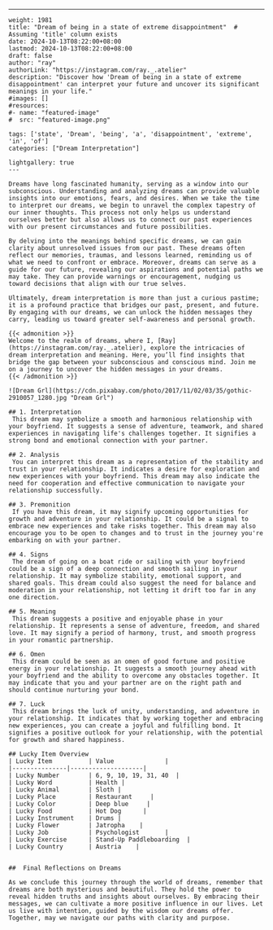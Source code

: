 ---
    weight: 1981
    title: "Dream of being in a state of extreme disappointment"  # Assuming 'title' column exists
    date: 2024-10-13T08:22:00+08:00
    lastmod: 2024-10-13T08:22:00+08:00
    draft: false
    author: "ray"
    authorLink: "https://instagram.com/ray._.atelier"
    description: "Discover how 'Dream of being in a state of extreme disappointment' can interpret your future and uncover its significant meanings in your life."
    #images: []
    #resources:
    #- name: "featured-image"
    #  src: "featured-image.png"
    
    tags: ['state', 'Dream', 'being', 'a', 'disappointment', 'extreme', 'in', 'of']
    categories: ["Dream Interpretation"]
    
    lightgallery: true
    ---
    
    Dreams have long fascinated humanity, serving as a window into our subconscious. Understanding and analyzing dreams can provide valuable insights into our emotions, fears, and desires. When we take the time to interpret our dreams, we begin to unravel the complex tapestry of our inner thoughts. This process not only helps us understand ourselves better but also allows us to connect our past experiences with our present circumstances and future possibilities.
    
    By delving into the meanings behind specific dreams, we can gain clarity about unresolved issues from our past. These dreams often reflect our memories, traumas, and lessons learned, reminding us of what we need to confront or embrace. Moreover, dreams can serve as a guide for our future, revealing our aspirations and potential paths we may take. They can provide warnings or encouragement, nudging us toward decisions that align with our true selves.
    
    Ultimately, dream interpretation is more than just a curious pastime; it is a profound practice that bridges our past, present, and future. By engaging with our dreams, we can unlock the hidden messages they carry, leading us toward greater self-awareness and personal growth.
    
    {{< admonition >}}
    Welcome to the realm of dreams, where I, [Ray](https://instagram.com/ray._.atelier), explore the intricacies of dream interpretation and meaning. Here, you’ll find insights that bridge the gap between your subconscious and conscious mind. Join me on a journey to uncover the hidden messages in your dreams.
    {{< /admonition >}}
    
    ![Dream Grl](https://cdn.pixabay.com/photo/2017/11/02/03/35/gothic-2910057_1280.jpg "Dream Grl")
    
    ## 1. Interpretation
     This dream may symbolize a smooth and harmonious relationship with your boyfriend. It suggests a sense of adventure, teamwork, and shared experiences in navigating life's challenges together. It signifies a strong bond and emotional connection with your partner.
    
    ## 2. Analysis
     You can interpret this dream as a representation of the stability and trust in your relationship. It indicates a desire for exploration and new experiences with your boyfriend. This dream may also indicate the need for cooperation and effective communication to navigate your relationship successfully.
    
    ## 3. Premonition
     If you have this dream, it may signify upcoming opportunities for growth and adventure in your relationship. It could be a signal to embrace new experiences and take risks together. This dream may also encourage you to be open to changes and to trust in the journey you're embarking on with your partner.
    
    ## 4. Signs
     The dream of going on a boat ride or sailing with your boyfriend could be a sign of a deep connection and smooth sailing in your relationship. It may symbolize stability, emotional support, and shared goals. This dream could also suggest the need for balance and moderation in your relationship, not letting it drift too far in any one direction.
    
    ## 5. Meaning
     This dream suggests a positive and enjoyable phase in your relationship. It represents a sense of adventure, freedom, and shared love. It may signify a period of harmony, trust, and smooth progress in your romantic partnership.
    
    ## 6. Omen
     This dream could be seen as an omen of good fortune and positive energy in your relationship. It suggests a smooth journey ahead with your boyfriend and the ability to overcome any obstacles together. It may indicate that you and your partner are on the right path and should continue nurturing your bond.
    
    ## 7. Luck
     This dream brings the luck of unity, understanding, and adventure in your relationship. It indicates that by working together and embracing new experiences, you can create a joyful and fulfilling bond. It signifies a positive outlook for your relationship, with the potential for growth and shared happiness.
    
    ## Lucky Item Overview
    | Lucky Item          | Value              |
    |---------------|--------------------|
    | Lucky Number        | 6, 9, 10, 19, 31, 40  |
    | Lucky Word          | Health |
    | Lucky Animal        | Sloth |
    | Lucky Place         | Restaurant     |
    | Lucky Color         | Deep blue     |
    | Lucky Food          | Hot Dog      |
    | Lucky Instrument    | Drums |
    | Lucky Flower        | Jatropha    |
    | Lucky Job           | Psychologist       |
    | Lucky Exercise      | Stand-Up Paddleboarding  |
    | Lucky Country       | Austria    |
    
    
    ##  Final Reflections on Dreams
    
    As we conclude this journey through the world of dreams, remember that dreams are both mysterious and beautiful. They hold the power to reveal hidden truths and insights about ourselves. By embracing their messages, we can cultivate a more positive influence in our lives. Let us live with intention, guided by the wisdom our dreams offer. Together, may we navigate our paths with clarity and purpose.
    